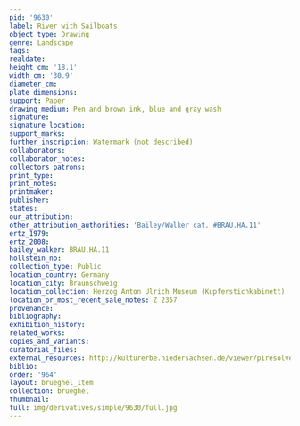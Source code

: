 ```yaml
---
pid: '9630'
label: River with Sailboats
object_type: Drawing
genre: Landscape
tags: 
realdate: 
height_cm: '18.1'
width_cm: '30.9'
diameter_cm: 
plate_dimensions: 
support: Paper
drawing_medium: Pen and brown ink, blue and gray wash
signature: 
signature_location: 
support_marks: 
further_inscription: Watermark (not described)
collaborators: 
collaborator_notes: 
collectors_patrons: 
print_type: 
print_notes: 
printmaker: 
publisher: 
states: 
our_attribution: 
other_attribution_authorities: 'Bailey/Walker cat. #BRAU.HA.11'
ertz_1979: 
ertz_2008: 
bailey_walker: BRAU.HA.11
hollstein_no: 
collection_type: Public
location_country: Germany
location_city: Braunschweig
location_collection: Herzog Anton Ulrich Museum (Kupferstichkabinett)
location_or_most_recent_sale_notes: Z 2357
provenance: 
bibliography: 
exhibition_history: 
related_works: 
copies_and_variants: 
curatorial_files: 
external_resources: http://kulturerbe.niedersachsen.de/viewer/piresolver?id=isil_DE-MUS-026819_993
biblio: 
order: '964'
layout: brueghel_item
collection: brueghel
thumbnail: 
full: img/derivatives/simple/9630/full.jpg
---
```

